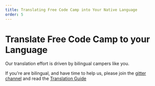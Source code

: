 ```yaml
---
title: Translating Free Code Camp into Your Native Language
order: 5
---
```

# Translate Free Code Camp to your Language

Our translation effort is driven by bilingual campers like you.

If you're are bilingual, and have time to help us, please join the [gitter channel](https://gitter.im/FreeCodeCamp/Translators)
and read the [Translation Guide](Translation-Guide)
